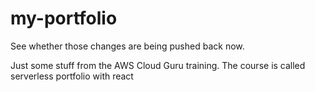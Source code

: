# my-portfolio

See whether those changes are being pushed back now.

Just some stuff from the AWS Cloud Guru training. The course is called serverless portfolio with react 
